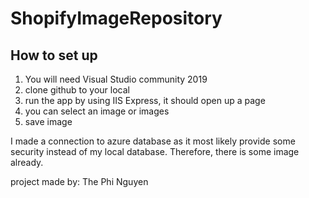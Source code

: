 # ShopifyImageRepository

## How to set up
1. You will need Visual Studio community 2019
2. clone github to your local
3. run the app by using IIS Express, it should open up a page
4. you can select an image or images
5. save image

I made a connection to azure database as it most likely provide some security instead of my local database. Therefore, there is some image already.

project made by: The Phi Nguyen
